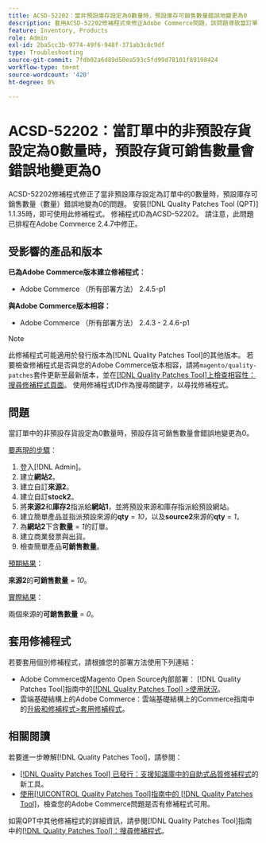 ```yaml
---
title: ACSD-52202：當非預設庫存設定為0數量時，預設庫存可銷售數量錯誤地變更為0
description: 套用ACSD-52202修補程式來修正Adobe Commerce問題，該問題導致當訂單中的非預設庫存設定為0數量時，預設庫存可銷售數量錯誤地變為0。
feature: Inventory, Products
role: Admin
exl-id: 2ba5cc3b-9774-49f6-948f-371ab3c0c9df
type: Troubleshooting
source-git-commit: 7fdb02a6d89d50ea593c5fd99d78101f89198424
workflow-type: tm+mt
source-wordcount: '420'
ht-degree: 0%

---
```


# ACSD-52202：當訂單中的非預設存貨設定為0數量時，預設存貨可銷售數量會錯誤地變更為0

ACSD-52202修補程式修正了當非預設庫存設定為訂單中的0數量時，預設庫存可銷售數量（數量）錯誤地變為0的問題。 安裝[!DNL Quality Patches Tool (QPT)] 1.1.35時，即可使用此修補程式。 修補程式ID為ACSD-52202。 請注意，此問題已排程在Adobe Commerce 2.4.7中修正。

## 受影響的產品和版本

**已為Adobe Commerce版本建立修補程式：**

* Adobe Commerce （所有部署方法） 2.4.5-p1

**與Adobe Commerce版本相容：**

* Adobe Commerce （所有部署方法） 2.4.3 - 2.4.6-p1

>[!NOTE]
>
>此修補程式可能適用於發行版本為[!DNL Quality Patches Tool]的其他版本。 若要檢查修補程式是否與您的Adobe Commerce版本相容，請將`magento/quality-patches`套件更新至最新版本，並在[[!DNL Quality Patches Tool]上檢查相容性：搜尋修補程式頁面](https://experienceleague.adobe.com/tools/commerce-quality-patches/index.html)。 使用修補程式ID作為搜尋關鍵字，以尋找修補程式。

## 問題

當訂單中的非預設存貨設定為0數量時，預設存貨可銷售數量會錯誤地變更為0。

<u>要再現的步驟</u>：

1. 登入[!DNL Admin]。
1. 建立&#x200B;**網站2**。
1. 建立自訂&#x200B;**來源2**。
1. 建立自訂&#x200B;**stock2**。
1. 將&#x200B;**來源2**&#x200B;和&#x200B;**庫存2**&#x200B;指派給&#x200B;**網站1**，並將預設來源和庫存指派給預設網站。
1. 建立簡單產品並指派預設來源的&#x200B;**qty** = *10*，以及&#x200B;**source2**&#x200B;來源的&#x200B;**qty** = *1*。
1. 為&#x200B;**網站2**&#x200B;下含&#x200B;**數量** = *1*&#x200B;的訂單。
1. 建立商業發票與出貨。
1. 檢查簡單產品&#x200B;**可銷售數量**。

<u>預期結果</u>：

**來源2**&#x200B;的&#x200B;**可銷售數量** = *10*。

<u>實際結果</u>：

兩個來源的&#x200B;**可銷售數量** = *0*。

## 套用修補程式

若要套用個別修補程式，請根據您的部署方法使用下列連結：

* Adobe Commerce或Magento Open Source內部部署： [!DNL Quality Patches Tool]指南中的[[!DNL Quality Patches Tool] >使用狀況](/help/tools/quality-patches-tool/usage.md)。
* 雲端基礎結構上的Adobe Commerce：雲端基礎結構上的Commerce指南中的[升級和修補程式>套用修補程式](https://experienceleague.adobe.com/docs/commerce-cloud-service/user-guide/develop/upgrade/apply-patches.html)。

## 相關閱讀

若要進一步瞭解[!DNL Quality Patches Tool]，請參閱：

* [[!DNL Quality Patches Tool] 已發行：支援知識庫中的自助式品質修補程式](https://experienceleague.adobe.com/en/docs/commerce-operations/tools/quality-patches-tool/quality-patches-tool-to-self-serve-quality-patches)的新工具。
* [使用[!UICONTROL Quality Patches Tool]指南中的 [!DNL Quality Patches Tool]](/help/tools/quality-patches-tool/patches-available-in-qpt/check-patch-for-magento-issue-with-magento-quality-patches.md)，檢查您的Adobe Commerce問題是否有修補程式可用。


如需QPT中其他修補程式的詳細資訊，請參閱[!DNL Quality Patches Tool]指南中的[[!DNL Quality Patches Tool]：搜尋修補程式](https://experienceleague.adobe.com/tools/commerce-quality-patches/index.html)。
